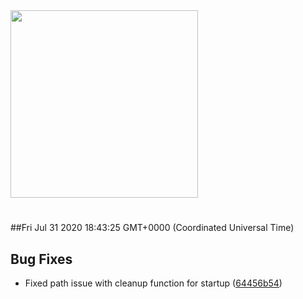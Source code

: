 <img width="300px" src="https://sickrage.ca/img/logo-stacked.png" />

# 

##Fri Jul 31 2020 18:43:25 GMT+0000 (Coordinated Universal Time)


## Bug Fixes
  - Fixed path issue with cleanup function for startup
  ([64456b54](https://gitlab-ci-token:mAMEhtx4nfVZv2f5CZsm@git.sickrage.ca/SiCKRAGE/sickrage/commit/64456b54aaa6ab4afca20a9448586545e1f0af7d))




